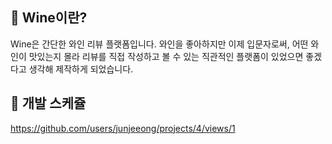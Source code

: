 ## 🍷 Wine이란?
Wine은 간단한 와인 리뷰 플랫폼입니다.
와인을 좋아하지만 이제 입문자로써, 어떤 와인이 맛있는지 몰라
리뷰를 직접 작성하고 볼 수 있는 직관적인 플랫폼이 있었으면 좋겠다고 생각해 제작하게 되었습니다.

## 📆 개발 스케쥴
https://github.com/users/junjeeong/projects/4/views/1
